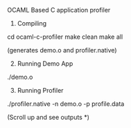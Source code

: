 OCAML Based C application profiler

1. Compiling

cd ocaml-c-profiler
make clean
make all

(generates demo.o and profiler.native)

2. Running Demo App

./demo.o

3. Running Profiler

./profiler.native -n demo.o -p profile.data

(Scroll up and see outputs *)
